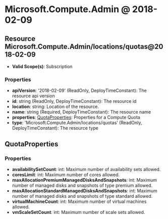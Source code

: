 # Microsoft.Compute.Admin @ 2018-02-09

## Resource Microsoft.Compute.Admin/locations/quotas@2018-02-09
* **Valid Scope(s)**: Subscription
### Properties
* **apiVersion**: '2018-02-09' (ReadOnly, DeployTimeConstant): The resource api version
* **id**: string (ReadOnly, DeployTimeConstant): The resource id
* **location**: string: Location of the resource.
* **name**: string (Required, DeployTimeConstant): The resource name
* **properties**: [QuotaProperties](#quotaproperties): Properties for a Compute Quota
* **type**: 'Microsoft.Compute.Admin/locations/quotas' (ReadOnly, DeployTimeConstant): The resource type

## QuotaProperties
### Properties
* **availabilitySetCount**: int: Maximum number of availability sets allowed.
* **coresLimit**: int: Maximum number of cores allowed.
* **maxAllocationPremiumManagedDisksAndSnapshots**: int: Maximum number of managed disks and snapshots of type premium allowed.
* **maxAllocationStandardManagedDisksAndSnapshots**: int: Maximum number of managed disks and snapshots of type standard allowed.
* **virtualMachineCount**: int: Maximum number of virtual machines allowed.
* **vmScaleSetCount**: int: Maximum number of scale sets allowed.

